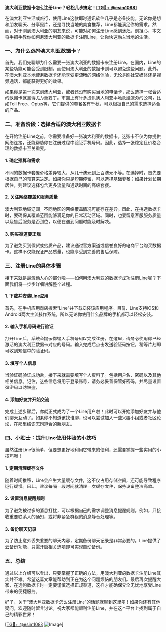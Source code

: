 **澳大利亚数据卡怎么注册Line？轻松几步搞定！[[TG💪+ @esim1088](https://t.me/s/esim1088)]**

在澳大利亚生活或旅行，使用Line这款即时通讯软件几乎是必备技能。无论你是想和朋友聊天、分享照片，还是寻找当地的美食推荐，Line都能满足你的需求。然而，对于刚到澳大利亚的朋友来说，可能对如何注册Line感到迷茫。别担心，本文将手把手教你如何用澳大利亚的数据卡注册Line，让你快速融入当地的生活。

### 一、为什么选择澳大利亚数据卡？

首先，我们先聊聊为什么需要一张澳大利亚的数据卡来注册Line。在国内，Line的某些功能可能会受到限制，而使用澳大利亚的数据卡则可以避免这些问题。此外，在澳大利亚本地使用数据卡还能享受更流畅的网络体验，无论是刷社交媒体还是视频通话，都能获得更好的效果。

如果你是第一次来到澳大利亚，或者还没有购买当地的电话卡，那么选择一张合适的数据卡就显得尤为重要了。市面上有许多提供澳大利亚本地数据服务的公司，比如Toll Free、Optus等，它们提供的套餐各有千秋，可以根据自己的需求选择适合的产品。

### 二、准备阶段：选择合适的澳大利亚数据卡

在开始注册Line之前，你需要准备好一张澳大利亚的数据卡。这张卡不仅为你提供网络连接，还能帮助你在注册过程中验证手机号码。因此，选择一张稳定且价格合理的数据卡至关重要。

#### 1. 确定预算和需求

不同的数据卡套餐价格差异较大，从几十澳元到上百澳元不等。在选择时，首先要根据自己的预算来决定。如果你只是短期停留，可以选择基础套餐；如果计划长期居住，则建议选择包含更多流量和通话时间的高级套餐。

#### 2. 关注网络覆盖和服务质量

澳大利亚地域辽阔，不同地区的网络覆盖情况可能存在差异。因此，在挑选数据卡时，要确保其覆盖范围能够满足你的日常活动区域。同时，也要留意客服服务质量以及售后服务是否到位，以便在遇到问题时能及时解决。

#### 3. 购买渠道要正规

为了避免买到假货或劣质产品，建议通过官方渠道或信誉良好的电商平台购买数据卡。这样不仅能保证产品质量，也能享受到完善的售后保障。

### 三、注册Line的具体步骤

接下来就是最激动人心的部分啦——如何用澳大利亚的数据卡成功注册Line呢？下面我们将一步步详细讲解整个过程。

#### 1. 下载并安装Line应用

首先，在手机应用商店搜索“Line”并下载安装该应用程序。目前，Line支持iOS和Android两大主流操作系统，所以无论你使用什么品牌的手机都可以轻松安装。

#### 2. 输入手机号码进行验证

打开Line后，系统会提示你输入手机号码以完成注册。在这里，请务必使用你已经激活的澳大利亚数据卡对应的号码。输入完成后点击发送验证码按钮，稍等片刻即可收到短信中的验证码。

#### 3. 填写个人信息

当验证码验证成功后，接下来就需要填写个人资料了。包括用户名、密码以及其他相关信息。记住，这些信息将用于登录账号，请务必妥善保管好密码，并尽量设置强密码以防被盗。

#### 4. 添加好友并开始交流

完成上述步骤后，你就正式成为了一个Line用户啦！此时可以开始添加好友并与他们聊天互动了。如果你不知道该找谁聊，也可以尝试加入一些兴趣小组或者社区论坛，在那里结识志同道合的新朋友。

### 四、小贴士：提升Line使用体验的小技巧

虽然注册Line很简单，但要想更好地利用它带来的便利，还需要掌握一些实用的小技巧哦！

#### 1. 定期清理缓存文件

随着时间推移，Line会产生大量缓存文件，这不仅占用存储空间，还可能导致程序运行缓慢。因此，建议每隔一段时间就清理一次缓存文件，保持设备整洁高效。

#### 2. 设置消息提醒规则

为了避免被过多的消息打扰，可以根据自己的需求调整消息提醒规则。例如，只接收重要联系人的通知，或将非紧急群组的消息静音处理等。

#### 3. 备份聊天记录

为了防止意外丢失重要的聊天内容，定期备份聊天记录是非常必要的。Line提供了云备份功能，只需开启相关选项即可实现自动备份。

### 五、总结

通过以上介绍可以看出，只要掌握了正确的方法，用澳大利亚的数据卡注册Line其实并不难。希望这篇文章能帮助到正在为这个问题烦恼的朋友们。最后再次提醒大家，在选购数据卡时一定要谨慎选择正规渠道，这样才能确保安全无忧地享受Line带来的便捷服务。

好了，关于“澳大利亚数据卡怎么注册Line”的话题就聊到这里吧！如果你还有其他疑问，欢迎随时留言讨论。祝大家都能顺利注册Line，并在这个平台上找到属于自己的精彩世界！

[[TG💪+ @esim1088](https://t.me/s/esim1088) ![Image](https://i.postimg.cc/4NQfJmqS/Snipaste-2025-05-13-00-14-12.png)]